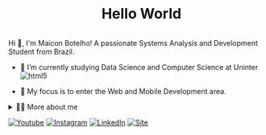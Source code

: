 <!--título-->
<div id="user-content-toc">
  <ul align="center">
    <summary><h1 style="display: inline-block">Hello World</h1></summary>
</div>

<!-- Presentation -->
<p>
  Hi 👋, I'm Maicon Botelho! A passionate Systems Analysis and Development Student from Brazil.

  - 🌱 I’m currently studying Data Science and Computer Science at Uninter <img align="center" alt="html5" src="https://img.shields.io/badge/Edx-193A3E?style=for-the-badge&logo=edx&logoColor=white" />

  - 🔭 My focus is to enter the Web and Mobile Development area.
</p>

<!-- Dropdown -->
<details>
  <summary>👨‍💻 More about me</summary>

  - 💬 My knowledge is based on my academic journey, Udemy courses and absorption of content in online video classes on YouTube. I am currently learning and applying essential technologies including Java, Firebase and Python to drive application development. With experience in creating websites on WordPress, and proficiency in tools such as Git/GitHub, VS Code, Android Studio, Linux Ubuntu and WSL2, I am prepared for the challenges of programming.

  - ⚡ With a solid background of 10 years in the area of ​​functional physical training, including 4 years as owner of a training center, I developed valuable skills, such as communication, leadership, teamwork and the ability to adapt to constant changes. \o/
</details>

<!-- Links -->
[![Youtube](https://img.shields.io/badge/YouTube-FF0000?style=for-the-badge&logo=youtube&logoColor=white)](https://www.youtube.com/c/MaiconBotelho)
[![Instagram](https://img.shields.io/badge/Instagram-E4405F?style=for-the-badge&logo=instagram&logoColor=white)](https://www.instagram.com/maicon_sbotelho)
[![LinkedIn](https://img.shields.io/badge/LinkedIn-0077B5?style=for-the-badge&logo=linkedin&logoColor=white)](https://www.linkedin.com/in/maiconbotelho/)
[![Site](https://img.shields.io/badge/site-20BEFF?style=for-the-badge&logo=world&logoColor=white)](https://www.maiconbotelho.com.br)


  </div>


<!---
maiconsbotelho/maiconsbotelho is a ✨ special ✨ repository because its `README.md` (this file) appears on your GitHub profile.
You can click the Preview link to take a look at your changes.
--->
